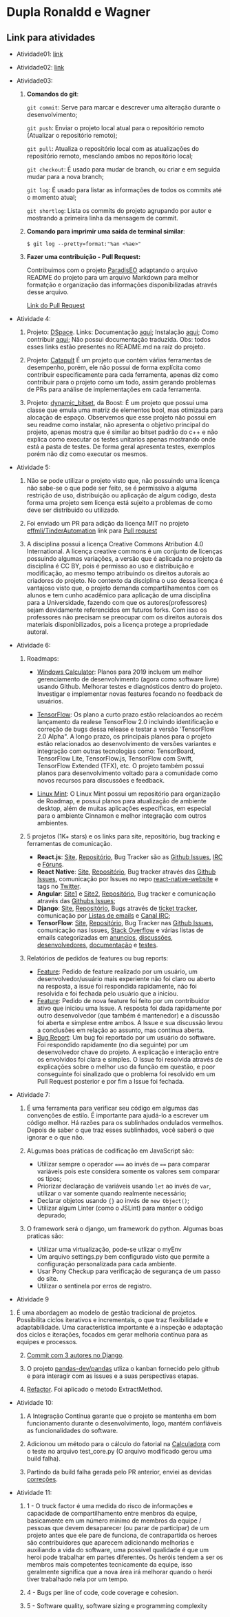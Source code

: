 # Dupla Ronaldd e Wagner

## Link para atividades

- Atividade01: [link](https://drive.google.com/drive/folders/1PeIoRisXHgWEEyu7me-BXfZDeQsZ_zTV)

- Atividade02: [link](https://drive.google.com/drive/folders/1zbfOReKVaapiUuM4wXyl1mkvU-dF1ZUL)

- Atividade03:

	1. **Comandos do git**:

		```git commit```: Serve para marcar e descrever uma alteração durante o desenvolvimento;

		```git push```: Enviar o projeto local atual para o repositório remoto (Atualizar o repositório remoto);

		```git pull```: Atualiza o repositório local com as atualizações do repositório remoto, mesclando ambos no repositório local;

		```git checkout```: É usado para mudar de branch, ou criar e em seguida mudar para a nova branch;

		```git log```: É usado para listar as informações de todos os commits até o momento atual;

		```git shortlog```: Lista os commits do projeto agrupando por autor e mostrando a primeira linha da mensagem de commit.


	2. **Comando para imprimir uma saída de terminal similar**:
	
		```
		$ git log --pretty=format:"%an <%ae>"
		```

	3. **Fazer uma contribuição - Pull Request:**
	
		Contribuimos com o projeto [ParadisEO](https://nojhan/paradiseo) adaptando o arquivo README do projeto para um arquivo Markdown para melhor formatção e organização das informações disponibilizadas através desse arquivo.

		[Link do Pull Request](https://github.com/nojhan/paradiseo/pull/37)
		
- Atividade 4:

	1. Projeto: [DSpace](https://github.com/DSpace/DSpace). Links:
    		Documentação [aqui](https://wiki.duraspace.org/display/DSDOC/);
    		Instalação [aqui](https://wiki.duraspace.org/display/DSDOC6x/Installing+DSpace);
    		Como contribuir [aqui](https://wiki.duraspace.org/display/DSPACE/How+to+Contribute+to+DSpace);
    		Não possui documentação traduzida.
    		Obs: todos esses links estão presentes no README.md na raíz do projeto.
    
 	2. Projeto: [Catapult](https://github.com/catapult-project/catapult)
    		É um projeto que contém váŕias ferramentas de desempenho, porém, ele não possui de forma explícita como contribuir especificamente para cada ferramenta, apenas diz como contribuir para o projeto como um todo, assim gerando problemas de PRs para análise de implementações em cada ferramenta.
	
	
	3. Projeto: [dynamic_bitset](https://github.com/boostorg/dynamic_bitset), da
	Boost:
		É um projeto que possui uma classe que emula uma matriz de elementos bool, mas otimizada para alocação de espaço. Observemos que esse projeto não possui em seu readme como instalar, não apresenta o objetivo principal do projeto, apenas mostra que é similar ao bitset padrão do c++ e não explica como executar os testes unitarios apenas mostrando onde está a pasta de testes. De forma geral apresenta testes, exemplos porém não diz como executar os mesmos.

- Atividade 5:
	1. Não se pode utilizar o projeto visto que, não possuindo uma licença não sabe-se o que pode ser feito, se é permissivo a alguma restrição de uso, distribuição ou aplicação de algum código, desta forma uma projeto sem licença está sujeito a problemas de como deve ser distribuido ou utilizado.
	
	2. Foi enviado um PR para adição da licença MIT no projeto [effmli/TinderAutomation](https://github.com/jeffmli/TinderAutomation) link para [Pull request](https://github.com/jeffmli/TinderAutomation/pull/4)
	
	4. A disciplina possui a licença Creative Commons Atribution 4.0 International. A licença creative commons é um conjunto de licenças possuindo algumas variações, a versão que é aplicada no projeto da disciplina é CC BY, pois é permisso ao uso e distribuição e modificação, ao mesmo tempo atribuindo os direitos autorais ao criadores do projeto. No contexto da disciplina o uso dessa licença é vantajoso visto que, o projeto demanda compartilhamentos com os alunos e tem cunho acadêmico para aplicação de uma disciplina para a Universidade, fazendo com que os autores(professores) sejam devidamente referencidos em futuros forks. Com isso os professores não precisam se preocupar com os direitos autorais dos materiais disponibilizados, pois a licença protege a propriedade autoral.

- Atividade 6:
	1. Roadmaps:
	
		* [Windows Calculator](https://github.com/microsoft/calculator): Planos para 2019 incluem um melhor gerenciamento de desenvolvimento (agora como software livre) usando Github. Melhorar testes e diagnósticos dentro do projeto. Investigar e implementar novas features focando no feedback de usuários.
	
        * [TensorFlow](https://www.tensorflow.org/community/roadmap): Os plano a curto prazo estão relacioandos ao recém lançamento da realese TensorFlow 2.0 incluindo identificação e correção de bugs dessa release e testar a versão 'TensorFlow 2.0 Alpha". A longo prazo, os principais planos para o projeto estão relacionados ao desenvolvimento de versões variantes e integração com outras tecnologias como: TensorBoard, TensorFlow Lite, TensorFlow.js, TensorFlow com Swift, TensorFlow Extended (TFX), etc. O projeto também possui planos para desenvolvimento voltado para a comunidade como novos recursos para discussões e feedback.
	
        * [Linux Mint](https://github.com/linuxmint/Roadmap): O Linux Mint possui um repositório para organização de Roadmap, e possui planos para atualização de ambiente desktop, além de muitas aplicações específicas, em especial para o ambiente Cinnamon e melhor integração com outros ambientes.
        
	2. 5 projetos (1K+ stars) e os links para site, repositório, bug tracking e ferramentas de comunicação.
		
		* __React.js__: [Site](https://reactjs.org/), [Repositório](https://github.com/facebook/react), Bug Tracker são as [Github Issues](https://github.com/facebook/react/issues), [IRC](https://webchat.freenode.net/?channels=reactjs) e [Fóruns](https://discuss.reactjs.org/).
        * __React Native__: [Site](http://www.reactnative.com/), [Repositório](https://github.com/facebook/react-native), Bug tracker através das [Github Issues](https://github.com/facebook/react-native/issues/), comunicação por Issues no repo [react-native-website](https://github.com/facebook/react-native-website/issues) e tags no [Twitter](https://twitter.com/reactnative).
       	* __Angular__: [Site1](https://angularjs.org/) e [Site2](https://angular.io), [Repositório](https://github.com/angular/angular), Bug tracker e comunicação através das [Githubs Issues](https://github.com/angular/angular/issues);
        * __Django__: [Site](https://www.djangoproject.com/), [Repositório](https://github.com/django/django), Bugs através de [ticket tracker](https://code.djangoproject.com/), comunicação por [Listas de emails](https://docs.djangoproject.com/en/dev/internals/mailing-lists/#django-users-mailing-list) e [Canal IRC](irc://irc.freenode.net/django-dev);
        * __TensorFlow__: [Site](https://www.tensorflow.org/), [Repositório](https://github.com/tensorflow/tensorflow), Bug Tracker nas [Github Issues](https://github.com/tensorflow/tensorflow/issues), comunicação nas Issues, [Stack Overflow](https://stackoverflow.com/questions/tagged/tensorflow) e várias listas de emails categorizadas em [anuncios](https://groups.google.com/a/tensorflow.org/d/forum/announce), [discussões](https://groups.google.com/a/tensorflow.org/d/forum/discuss), [desenvolvedores](https://groups.google.com/a/tensorflow.org/d/forum/developers), [documentação](https://groups.google.com/a/tensorflow.org/d/forum/docs) e [testes](https://groups.google.com/a/tensorflow.org/d/forum/testing).


	3. Relatórios de pedidos de features ou bug reports:
	
		* [Feature](https://github.com/facebook/react/issues/15605): Pedido de feature realizado por um usuário, um desenvolvedor/usuário mais experiente não foi claro ou aberto na resposta, a issue foi respondida rapidamente, não foi resolvida e foi fechada pelo usuário que a iniciou.
		* [Feature](https://github.com/funcoeszz/funcoeszz/issues/287): Pedido de nova feature foi feito por um contribuidor ativo que iniciou uma Issue. A resposta foi dada rapidamente por outro desenvolvedor (que também é mantenedor) e a discussão foi aberta e simplese entre ambos. A Issue e sua discussão levou a conclusões em relação ao assunto, mas continua aberta.
		* [Bug Report](https://github.com/funcoeszz/funcoeszz/issues/427): Um bug foi reportado por um usuário do software. Foi respondido rapidamente (no dia seguinte) por um desenvolvedor chave do projeto. A explicação e interação entre os envolvidos foi clara e simples. O Issue foi resolvida através de explicações sobre o melhor uso da função em questão, e poor conseguinte foi sinalizado que o problema foi resolvido em um Pull Request posterior e por fim a Issue foi fechada.


- Atividade 7:
	1. É uma ferramenta para verificar seu código em algumas das convenções de estilo. É importante para ajudá-lo a escrever um código melhor. Há razões para os sublinhados ondulados vermelhos. Depois de saber o que traz esses sublinhados, você saberá o que ignorar e o que não.


	2. ALgumas boas práticas de codificação em JavaScript são:
		* Utilizar sempre o operador ```===``` ao invés de ```==``` para comparar variáveis pois este considera somente os valores sem comparar os tipos;
		* Priorizar declaração de variáveis usando ```let``` ao invés de ```var```, utilizar o var somente quando realmente necessário;
		* Declarar objetos usando ```{}``` ao invés de ```new Object()```;
		* Utilizar algum Linter (como o JSLint) para manter o código depurado;

	3. O framework será o django, um framework do python. Algumas boas praticas são:
		* Utilizar uma virtualização, pode-se utlizar o myEnv
		* Um arquivo settings.py bem configurado visto que permite a configuração personalizada para cada ambiente.
		* Usar Pony Checkup para verificação de segurança de um passo do site.
		* Utilizar o sentinela por erros de registro.
    
- Atividade 9

1. É uma abordagem ao modelo de gestão tradicional de projetos. Possibilita ciclos iterativos e incrementais, o que traz flexibilidade e adaptabilidade. Uma característica importante é a inspeção e adaptação dos ciclos e iterações, focados em gerar melhoria contínua para as equipes e processos.

	2. [Commit com 3 autores no Django](https://github.com/django/django/commit/58df8aa40fe88f753ba79e091a52f236246260b3). 

	3. O projeto [pandas-dev/pandas](https://github.com/pandas-dev/pandas/projects/6) utliza o kanban fornecido pelo github e para interagir com as issues e a suas perspectivas etapas. 

	5. [Refactor](https://github.com/django/django/pull/10314/files). Foi aplicado o 
metodo ExtractMethod.

- Atividade 10:

	1. A Integração Contínua garante que o projeto se mantenha em bom funcionamento durante o desenvolvimento, logo, mantém confiáveis as funcionalidades do software. 
	
	3. Adicionou um método para o cálculo do fatorial na [Calculadora](https://github.com/wagnernegrao/calculadora-CI/pull/6) com o teste no arquivo test_core.py (O arquivo modificado gerou uma build falha).
	
	5. Partindo da build falha gerada pelo PR anterior, enviei as devidas [correções](https://github.com/wagnernegrao/calculadora-CI/pull/15).

- Atividade 11:
	1. 1 - O truck factor é uma medida do risco de informações e capacidade de compartilhamento entre menbros da equipe, basicamente em um número mínimo de membros da equipe / pessoas que devem desaparecer (ou parar de participar) de um projeto antes que ele pare de funciona, de contrapartida os heroes são contribuidores que aparecem adicionando melhorias e auxiliando a vida do software, uma possivel qualidade é que um heroi pode trabalhar em partes diferentes. Os heróis tendem a ser os membros mais competentes tecnicamente da equipe, isso geralmente significa que a nova área irá melhorar quando o herói tiver trabalhado nela por um tempo.
	
	3. 4 - Bugs per line of code, code coverage e cohesion.
	4. 5 - Software quality, software sizing e programming complexity
